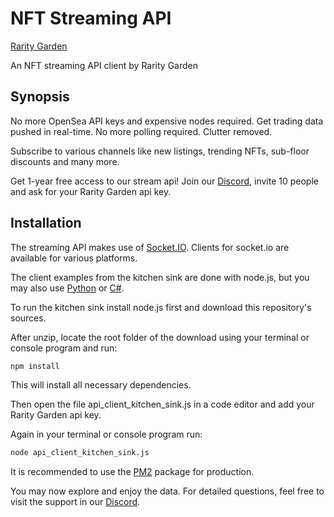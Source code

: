 # NFT Streaming API

[Rarity Garden](https://rarity.garden)

An NFT streaming API client by Rarity Garden

## Synopsis

No more OpenSea API keys and expensive nodes required. Get trading data pushed in real-time. No more polling required. Clutter removed.

Subscribe to various channels like new listings, trending NFTs, sub-floor discounts and many more.

Get 1-year free access to our stream api! Join our [Discord](https://discord.gg/Ur8XGaurSd), invite 10 people and ask for your Rarity Garden api key.

## Installation

The streaming API makes use of [Socket.IO](https://socket.io/). Clients for socket.io are available for various platforms.

The client examples from the kitchen sink are done with node.js, but you may also use [Python](https://python-socketio.readthedocs.io/en/latest/) or [C#](https://github.com/doghappy/socket.io-client-csharp).

To run the kitchen sink install node.js first and download this repository's sources.

After unzip, locate the root folder of the download using your terminal or console program and run:

```bash
npm install
```

This will install all necessary dependencies.

Then open the file api_client_kitchen_sink.js in a code editor and add your Rarity Garden api key.

Again in your terminal or console program run:

```bash
node api_client_kitchen_sink.js
```

It is recommended to use the [PM2](https://pm2.keymetrics.io/) package for production.

You may now explore and enjoy the data. For detailed questions, feel free to visit the support in our [Discord](https://discord.gg/Ur8XGaurSd).